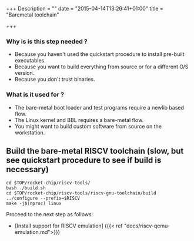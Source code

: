+++
Description = ""
date = "2015-04-14T13:26:41+01:00"
title = "Baremetal toolchain"

+++

### Why is is this step needed ?

* Because you haven't used the quickstart procedure to install pre-built executables.
* Because you want to build everything from source or for a different O/S version.
* Because you don't trust binaries.

### What is it used for ?

* The bare-metal boot loader and test programs require a newlib based flow.
* The Linux kernel and BBL requires a bare-metal flow.
* You might want to build custom software from source on the workstation.

## Build the bare-metal RISCV toolchain (slow, but see quickstart procedure to see if build is necessary)

    cd $TOP/rocket-chip/riscv-tools/
    bash ./build.sh
    cd $TOP/rocket-chip/riscv-tools/riscv-gnu-toolchain/build
    ../configure --prefix=$RISCV
    make -j$(nproc) linux

Proceed to the next step as follows:

* [Install support for RISCV emulation] ({{< ref "docs/riscv-qemu-emulation.md">}})
